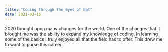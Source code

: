 ```yaml
---
title: "Coding Through The Eyes of Nat"
date: 2021-03-16
---
```

2020 brought upon many changes for the world. 
One of the changes that it brought me was the ability to expand my knowledge of coding. 
In learning some of the basics I truly enjoyed all that the field has to offer.
This drew me to want to purse this career.
